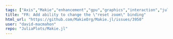 ```yaml
---
tags: ["Axis","Makie","enhancement","gpu","graphics","interaction","julia","julia-language","plotting","visualization"]
title: "FR: Add ability to change the \"reset zoom\" binding"
html_url: "https://github.com/MakieOrg/Makie.jl/issues/3950"
user: "david-macmahon"
repo: "JuliaPlots/Makie.jl"
---
```


